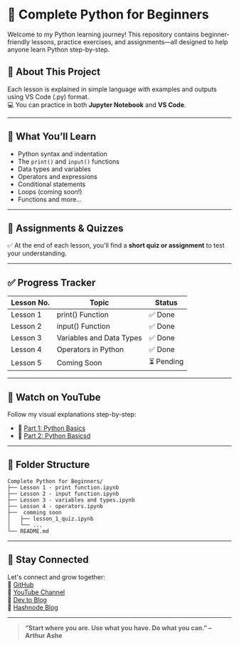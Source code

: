 
# 🐍 Complete Python for Beginners

Welcome to my Python learning journey! This repository contains beginner-friendly lessons, practice exercises, and assignments—all designed to help anyone learn Python step-by-step.

## 📘 About This Project

Each lesson is explained in simple language with examples and outputs using VS Code (.py) format.  
💻 You can practice in both **Jupyter Notebook** and **VS Code**.

---

## 🎯 What You’ll Learn

- Python syntax and indentation  
- The `print()` and `input()` functions  
- Data types and variables  
- Operators and expressions  
- Conditional statements  
- Loops (coming soon!)  
- Functions and more...

---

## 🧠 Assignments & Quizzes

✅ At the end of each lesson, you'll find a **short quiz or assignment** to test your understanding.

---

## ✅ Progress Tracker

| Lesson No. | Topic                         | Status   |
|------------|-------------------------------|----------|
| Lesson 1   | print() Function              | ✅ Done   |
| Lesson 2   | input() Function              | ✅ Done   |
| Lesson 3   | Variables and Data Types      | ✅ Done   |
| Lesson 4   | Operators in Python           | ✅ Done   |
| Lesson 5   | Coming Soon                   | ⏳ Pending |

---

## 🎥 Watch on YouTube

Follow my visual explanations step-by-step:

- 🔗 [Part 1: Python Basics](https://youtu.be/v9bOWjwdTlg?si=E1wP2YOkY7ir3fzi)
- 🔗 [Part 2: Python Basicsd](https://youtu.be/Cri8__uGk-g?si=aQJlPLS7PQH7dJoG)

---

## 📂 Folder Structure

```
Complete Python for Beginners/
├── Lesson 1 - print function.ipynb
├── Lesson 2 - input function.ipynb
├── Lesson 3 - variables and types.ipynb
├── Lesson 4 - operators.ipynb
├──  comming soon
│   ├── lesson_1_quiz.ipynb
│   └── ...
└── README.md
```

---

## 🙌 Stay Connected

Let's connect and grow together:  
🔗 [GitHub](https://github.com/Syed-Moinuddin2025)  
🔗 [YouTube Channel](https://www.youtube.com/@Learn_More-and-Earn_More-Syed)  
🔗 [Dev.to Blog](https://dev.to/syed_moin)  
🔗 [Hashnode Blog](https://syedmoin.hashnode.dev/)

---

> **“Start where you are. Use what you have. Do what you can.” – Arthur Ashe**
